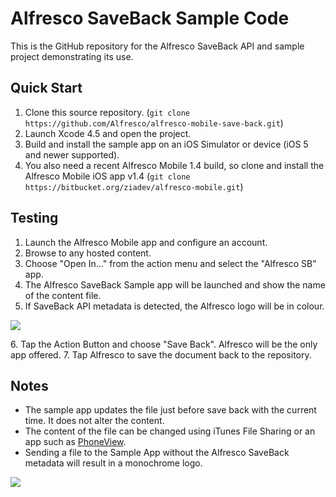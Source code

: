 Alfresco SaveBack Sample Code
=============================

This is the GitHub repository for the Alfresco SaveBack API and sample project demonstrating its use.

Quick Start
-----------

1. Clone this source repository. (`git clone https://github.com/Alfresco/alfresco-mobile-save-back.git`)
2. Launch Xcode 4.5 and open the project.
3. Build and install the sample app on an iOS Simulator or device (iOS 5 and newer supported).
4. You also need a recent Alfresco Mobile 1.4 build, so clone and install the Alfresco Mobile iOS app v1.4 (`git clone https://bitbucket.org/ziadev/alfresco-mobile.git`)

Testing
-------

1. Launch the Alfresco Mobile app and configure an account.
2. Browse to any hosted content.
3. Choose "Open In..." from the action menu and select the "Alfresco SB" app.
4. The Alfresco SaveBack Sample app will be launched and show the name of the content file.
5. If SaveBack API metadata is detected, the Alfresco logo will be in colour.
<p><img src="https://raw.github.com/Alfresco/alfresco-mobile-save-back/master/Resources/Images/has-alfresco-metadata.png"></p>
6. Tap the Action Button and choose "Save Back". Alfresco will be the only app offered.
7. Tap Alfresco to save the document back to the repository.

Notes
-----

* The sample app updates the file just before save back with the current time. It does not alter the content.
* The content of the file can be changed using iTunes File Sharing or an app such as [PhoneView](http://www.ecamm.com/mac/phoneview/).
* Sending a file to the Sample App without the Alfresco SaveBack metadata will result in a monochrome logo.
<p><img src="https://raw.github.com/Alfresco/alfresco-mobile-save-back/master/Resources/Images/no-alfresco-metadata.png"></p>

